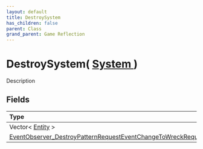 ```yaml
---
layout: default
title: DestroySystem
has_children: false
parent: Class
grand_parent: Game Reflection
---
```

# DestroySystem( [ System ](/docs/game-reflection/classes/system) )
Description 

## Fields

| Type | Name |
|:-------------|:--------------|
| Vector< [Entity](/docs/game-reflection/classes/entity) > | destroyed_ents |
| [EventObserver_DestroyPatternRequestEventChangeToWreckRequestPhysicsSleepEvent](/docs/game-reflection/classes/event_observer__destroy_pattern_request_event_change_to_wreck_request_physics_sleep_event) | events |

